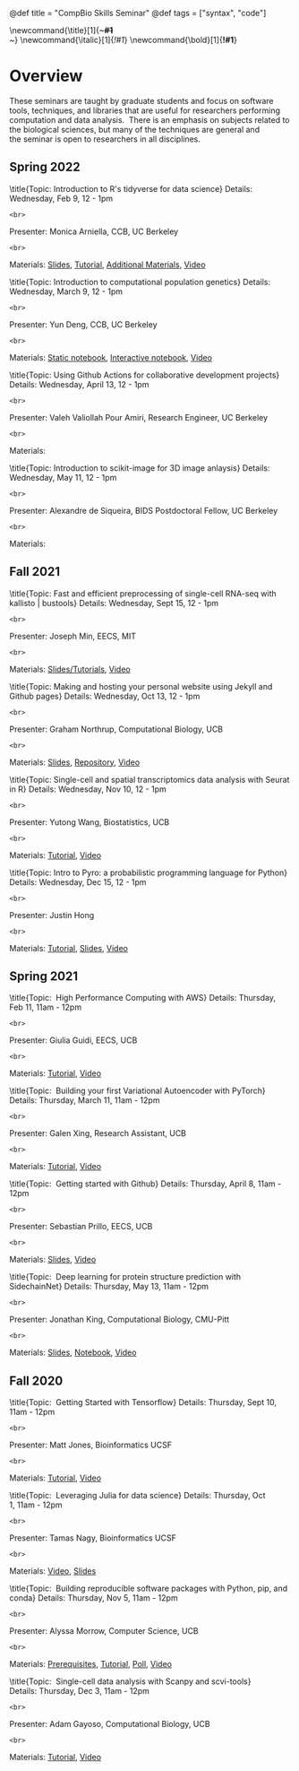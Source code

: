 @def title = "CompBio Skills Seminar"
@def tags = ["syntax", "code"]

\newcommand{\title}[1]{~~~<span style="font-weight: 750">#1</span><br>~~~}
\newcommand{\italic}[1]{_*!#1*_}
\newcommand{\bold}[1]{__!#1__}

# Overview

<!-- \tableofcontents -->

These seminars are taught by graduate students and focus on software tools, techniques, and libraries that are useful for researchers performing computation and data analysis.  There is an emphasis on subjects related to the biological sciences, but many of the techniques are general and the seminar is open to researchers in all disciplines.

## Spring 2022
\title{Topic: Introduction to R's tidyverse for data science}
Details: Wednesday, Feb 9, 12 - 1pm
~~~
<br>
~~~
Presenter: Monica Arniella, CCB, UC Berkeley
~~~
<br>
~~~
Materials: [Slides](https://docs.google.com/presentation/d/1cMLI3NuU0jn03xp2ZAixMYVEeDnet4zVgma_zHWl_QY/edit?usp=sharing), [Tutorial](/assets/R-tidyverse-for-data-science.html), [Additional Materials](https://drive.google.com/drive/folders/1o5iF2oGlI-drKEK4Fa2z4R0S9Cg8vaeJ?usp=sharing), [Video](https://youtu.be/UuTM5Bk6CY8)

\title{Topic: Introduction to computational population genetics}
Details: Wednesday, March 9, 12 - 1pm
~~~
<br>
~~~
Presenter: Yun Deng, CCB, UC Berkeley
~~~
<br>
~~~
Materials: [Static notebook](https://nbviewer.org/github/ccbskillssem/ccbskillssem.github.io/blob/dev/_assets/msprime_deng.ipynb), [Interactive notebook](https://colab.research.google.com/drive/152yLRYXTF6qjjHzuY8gYhWnJFDWwZgWX?usp=sharing), [Video](https://youtu.be/L1qP058UcYs)

\title{Topic: Using Github Actions for collaborative development projects}
Details: Wednesday, April 13, 12 - 1pm
~~~
<br>
~~~
Presenter: Valeh Valiollah Pour Amiri, Research Engineer, UC Berkeley
~~~
<br>
~~~
Materials:

\title{Topic: Introduction to scikit-image for 3D image anlaysis}
Details: Wednesday, May 11, 12 - 1pm
~~~
<br>
~~~
Presenter: Alexandre de Siqueira, BIDS Postdoctoral Fellow, UC Berkeley
~~~
<br>
~~~
Materials:

## Fall 2021
\title{Topic: Fast and efficient preprocessing of single-cell RNA-seq with kallisto | bustools}
Details: Wednesday, Sept 15, 12 - 1pm
~~~
<br>
~~~
Presenter: Joseph Min, EECS, MIT
~~~
<br>
~~~
Materials: [Slides/Tutorials](https://docs.google.com/presentation/d/1QUmi1Mm5dJ1UyQIT_5XAG9806XL4qGfb3OUDrlIvIqs/edit#slide=id.gef29e9d7dc_1_82), [Video](https://www.youtube.com/watch?v=veg7NU2Yz1E)

\title{Topic: Making and hosting your personal website using Jekyll and Github pages}
Details: Wednesday, Oct 13, 12 - 1pm
~~~
<br>
~~~
Presenter: Graham Northrup, Computational Biology, UCB
~~~
<br>
~~~
Materials: [Slides](/assets/northrup_github_pages.pdf), [Repository](https://github.com/gnorthrup/CCBSkillsExample), [Video](https://www.youtube.com/watch?v=8NkxcaxRacA)

\title{Topic: Single-cell and spatial transcriptomics data analysis with Seurat in R}
Details: Wednesday, Nov 10, 12 - 1pm
~~~
<br>
~~~
Presenter: Yutong Wang, Biostatistics, UCB
~~~
<br>
~~~
Materials: [Tutorial](https://yu-tong-wang.github.io/talk/sc_st_data_analysis_r/), [Video](https://youtu.be/O3QzXWPjc74)

\title{Topic: Intro to Pyro: a probabilistic programming language for Python}
Details: Wednesday, Dec 15, 12 - 1pm
~~~
<br>
~~~
Presenter: Justin Hong
~~~
<br>
~~~
Materials: [Tutorial](https://colab.research.google.com/drive/1uWrN2It6uz2lUZ_Jpw1XNd0MS0GejRr4?usp=sharing), [Slides](https://drive.google.com/file/d/1jOuwyvqzhkUxBtCQmHKaMVUFpT3qpPyi/view?usp=sharing), [Video](https://youtu.be/_k7d_TkpFXs)

## Spring 2021
\title{Topic:  High Performance Computing with AWS}
Details: Thursday, Feb 11, 11am - 12pm
~~~
<br>
~~~
Presenter: Giulia Guidi, EECS, UCB
~~~
<br>
~~~
Materials: [Tutorial](https://github.com/giuliaguidi/AWS-Tutorial-CompBio-Seminar), [Video](https://youtu.be/oooFvbtelYo)

\title{Topic:  Building your first Variational Autoencoder with PyTorch}
Details: Thursday, March 11, 11am - 12pm
~~~
<br>
~~~
Presenter: Galen Xing, Research Assistant, UCB
~~~
<br>
~~~
Materials: [Tutorial](https://colab.research.google.com/drive/18ltGv1hcDOAXz29hANLUizbuV438qDFs?usp=sharing#scrollTo=DC86nczwwCOp), [Video](https://youtu.be/IQpP_cH8rrA)

\title{Topic:  Getting started with Github}
Details: Thursday, April 8, 11am - 12pm
~~~
<br>
~~~
Presenter: Sebastian Prillo, EECS, UCB
~~~
<br>
~~~
Materials: [Slides](https://docs.google.com/presentation/d/1ndAc3suq9SzeKASQUVxyJHpVbZY8IMyjNlse2wKIJY8/edit?usp=sharing), [Video](https://youtu.be/l73sAwvADbI)


\title{Topic:  Deep learning for protein structure prediction with SidechainNet}
Details: Thursday, May 13, 11am - 12pm
~~~
<br>
~~~
Presenter: Jonathan King, Computational Biology, CMU-Pitt
~~~
<br>
~~~
Materials: [Slides](https://docs.google.com/presentation/d/1yEWBIKjjJ-N1lC7Krw40VlLxg94-cGCrS1R30Pgogq4/edit?usp=sharing), [Notebook](https://colab.research.google.com/drive/1J5pUnPuANM6cPXaR2eVNLI6c5wfZgr3X?usp=sharing), [Video](https://www.youtube.com/watch?v=1gZAYO7hl80)


## Fall 2020

\title{Topic:  Getting Started with Tensorflow}
Details: Thursday, Sept 10, 11am - 12pm
~~~
<br>
~~~
Presenter: Matt Jones, Bioinformatics UCSF
~~~
<br>
~~~
Materials: [Tutorial](/pages/tensorflow), [Video](https://www.youtube.com/watch?v=Sw7yAEpLCXc)

\title{Topic:  Leveraging Julia for data science}
Details: Thursday, Oct 1, 11am - 12pm
~~~
<br>
~~~
Presenter: Tamas Nagy, Bioinformatics UCSF
~~~
<br>
~~~
Materials: [Video](https://www.youtube.com/watch?v=bI9jN40JMQU), [Slides](https://drive.google.com/file/d/1UIO38Hay8jR7Y4ZzsRsRVsplRewy_xhL/view?usp=sharing)

\title{Topic:  Building reproducible software packages with Python, pip, and conda}
Details: Thursday, Nov 5, 11am - 12pm
~~~
<br>
~~~
Presenter: Alyssa Morrow, Computer Science, UCB
~~~
<br>
~~~
Materials: [Prerequisites](https://compbio-seminar-2020.readthedocs.io/en/latest/tutorial/prerequisites.html), [Tutorial](https://compbio-seminar-2020.readthedocs.io/en/latest/tutorial/tutorial.html), [Poll](https://PollEv.com/alyssamorrow922), [Video](https://www.youtube.com/watch?v=dNS2xsqBwyw)


\title{Topic:  Single-cell data analysis with Scanpy and scvi-tools}
Details: Thursday, Dec 3, 11am - 12pm
~~~
<br>
~~~
Presenter: Adam Gayoso, Computational Biology, UCB
~~~
<br>
~~~
Materials: [Tutorial](/pages/scanpy_scvi_tools), [Video](https://youtu.be/EKTg9NV5hEA)
